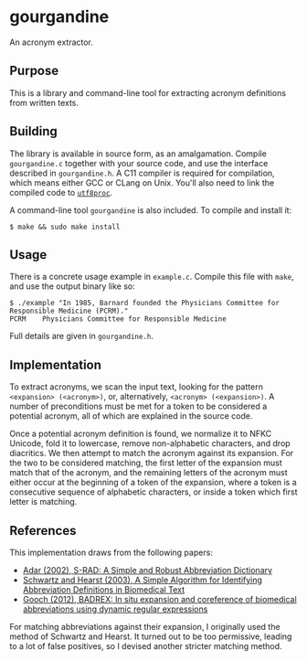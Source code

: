 # gourgandine

An acronym extractor.

## Purpose

This is a library and command-line tool for extracting acronym definitions from
written texts.

## Building

The library is available in source form, as an amalgamation. Compile
`gourgandine.c` together with your source code, and use the interface described
in `gourgandine.h`. A C11 compiler is required for compilation, which means
either GCC or CLang on Unix. You'll also need to link the compiled code to
[`utf8proc`](https://github.com/JuliaLang/utf8proc).

A command-line tool `gourgandine` is also included. To compile and install it:

    $ make && sudo make install


## Usage

There is a concrete usage example in `example.c`. Compile this file with `make`,
and use the output binary like so:

    $ ./example "In 1985, Barnard founded the Physicians Committee for Responsible Medicine (PCRM)."
    PCRM	Physicians Committee for Responsible Medicine

Full details are given in `gourgandine.h`.

## Implementation

To extract acronyms, we scan the input text, looking for the pattern
`<expansion> (<acronym>)`, or, alternatively, `<acronym> (<expansion>)`. A
number of preconditions must be met for a token to be considered a potential
acronym, all of which are explained in the source code.

Once a potential acronym definition is found, we normalize it to NFKC Unicode,
fold it to lowercase, remove non-alphabetic characters, and drop diacritics. We
then attempt to match the acronym against its expansion. For the two to be
considered matching, the first letter of the expansion must match that of the
acronym, and the remaining letters of the acronym must either occur at the
beginning of a token of the expansion, where a token is a consecutive sequence
of alphabetic characters, or inside a token which first letter is matching.

## References

This implementation draws from the following papers:
* [Adar (2002), S-RAD: A Simple and Robust Abbreviation
  Dictionary](http://psb.stanford.edu/psb-online/proceedings/psb03/schwartz.pdf)
* [Schwartz and Hearst (2003), A Simple Algorithm for Identifying Abbreviation
  Definitions in Biomedical
  Text](http://psb.stanford.edu/psb-online/proceedings/psb03/schwartz.pdf)
* [Gooch (2012), BADREX: In situ expansion and coreference of biomedical
  abbreviations using dynamic regular expressions](http://arxiv.org/pdf/1206.4522.pdf)

For matching abbreviations against their expansion, I originally used the method
of Schwartz and Hearst. It turned out to be too permissive, leading to a lot of
false positives, so I devised another stricter matching method.
